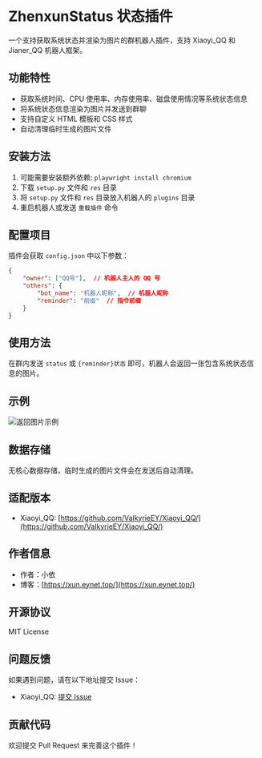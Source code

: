 # ZhenxunStatus 状态插件

一个支持获取系统状态并渲染为图片的群机器人插件，支持 Xiaoyi_QQ 和 Jianer_QQ 机器人框架。

## 功能特性

- 获取系统时间、CPU 使用率、内存使用率、磁盘使用情况等系统状态信息
- 将系统状态信息渲染为图片并发送到群聊
- 支持自定义 HTML 模板和 CSS 样式
- 自动清理临时生成的图片文件

## 安装方法
1. 可能需要安装额外依赖: `playwright install chromium`
2. 下载 `setup.py` 文件和 `res` 目录
3. 将 `setup.py` 文件和 `res` 目录放入机器人的 `plugins` 目录
4. 重启机器人或发送 `重载插件` 命令

## 配置项目

插件会获取 `config.json` 中以下参数：

```json
{
    "owner": ["QQ号"],  // 机器人主人的 QQ 号
    "others": {
        "bot_name": "机器人昵称",  // 机器人昵称
        "reminder": "前缀"  // 指令前缀
    }
}
```

## 使用方法

在群内发送 `status` 或 `{reminder}状态` 即可，机器人会返回一张包含系统状态信息的图片。
## 示例
![返回图片示例](https://img.picui.cn/free/2025/06/14/684d5ea9d9026.png)

## 数据存储

无核心数据存储，临时生成的图片文件会在发送后自动清理。

## 适配版本

- Xiaoyi_QQ: [https://github.com/ValkyrieEY/Xiaoyi_QQ/](https://github.com/ValkyrieEY/Xiaoyi_QQ/)

## 作者信息

- 作者：小依
- 博客：[https://xun.eynet.top/](https://xun.eynet.top/)

## 开源协议

MIT License

## 问题反馈

如果遇到问题，请在以下地址提交 Issue：
- Xiaoyi_QQ: [提交 Issue](https://github.com/ValkyrieEY/Xiaoyi_QQ/issues)

## 贡献代码

欢迎提交 Pull Request 来完善这个插件！
